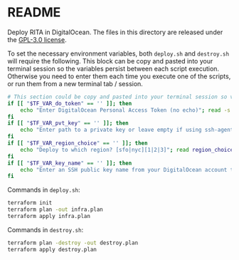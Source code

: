 # README

Deploy RITA in DigitalOcean. The files in this directory are released under the [GPL-3.0 license](https://www.gnu.org/licenses/gpl-3.0.en.html).

To set the necessary environment variables, both `deploy.sh` and `destroy.sh` will require the following. This block can be copy and pasted into your terminal session so the variables persist between each script execution. Otherwise you need to enter them each time you execute one of the scripts, or run them from a new terminal tab / session.

```bash
# This section could be copy and pasted into your terminal session so variables persist
if [[ "$TF_VAR_do_token" == '' ]]; then
    echo "Enter DigitalOcean Personal Access Token (no echo)"; read -s do_pat; export TF_VAR_do_token=$do_pat
fi
if [[ "$TF_VAR_pvt_key" == '' ]]; then
    echo "Enter path to a private key or leave empty if using ssh-agent"; read key_file; export TF_VAR_pvt_key=$key_file
fi
if [[ "$TF_VAR_region_choice" == '' ]]; then
    echo "Deploy to which region? [sfo|nyc][1|2|3]"; read region_choice; export TF_VAR_region_choice=$region_choice
fi
if [[ "$TF_VAR_key_name" == '' ]]; then
    echo "Enter an SSH public key name from your DigitalOcean account to use"; read key_name; export TF_VAR_key_name=$key_name
fi
```

Commands in `deploy.sh`:

```bash
terraform init
terraform plan -out infra.plan
terraform apply infra.plan
```

Commands in `destroy.sh`:

```bash
terraform plan -destroy -out destroy.plan
terraform apply destroy.plan
```
